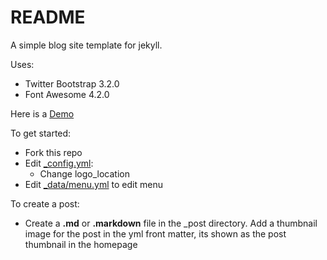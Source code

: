 # README #

A simple blog site template for jekyll.

Uses:
* Twitter Bootstrap 3.2.0
* Font Awesome 4.2.0


Here is a <a href="http://itsrifat.github.io/rifyll/" target="_blank">Demo</a>

To get started:
* Fork this repo
* Edit [_config.yml](_config.yml):
  * Change logo_location
* Edit [_data/menu.yml](_data/menu.yml) to edit menu

To create a post:
* Create a **.md** or **.markdown** file in the _post directory. Add a thumbnail image for the post in the yml front matter, its shown as the post thumbnail in the homepage
